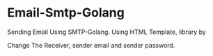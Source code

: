 # Email-Smtp-Golang
Sending Email Using SMTP-Golang. Using HTML Template, library by

Change The Receiver, sender email and sender password.
